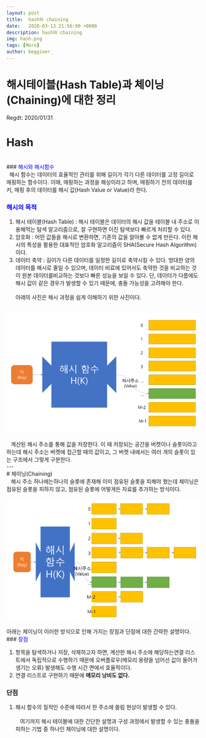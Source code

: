 ```yaml
---
layout: post
title:  hash와 chaining
date:   2020-03-13 21:56:00 +0000
description: hash와 chaining
img: hash.png
tags: [More]
author: begginer_
---
```


# 해시테이블(Hash Table)과 체이닝(Chaining)에 대한 정리

Regdt: 2020/01/31

# Hash
<br>
### <span style="color:blue">해시와 해시함수</span>
<br>
 &nbsp;&nbsp;해시 함수는 데이터의 효율적인 관리를 위해 길이가 각기 다른 데이터를 고정 길이로 매핑하는 함수이다. 이때, <span style="font-size=bold;">매핑하는 과정을 해싱</span>이라고 하며, 매핑하기 전의 데이터를 키, 매핑 후의 데이터를 해시 값(Hash Value or Value)라 한다.

### <span style="color:blue">해시의 목적</span>

1. 해시 테이블(Hash Table)
: 해시 테이블은 데이터의 해시 값을 테이블 내 주소로 이용해먹는 탐색 알고리즘으로, 잘 구현하면 이진 탐색보다 빠르게 처리할 수 있다.
2. 암호화
: 어떤 값들을 해시로 변환하면, 기존의 값을 알아볼 수 없게 만든다. 이런 해시의 특성을 활용한 대표적인 암호화 알고리즘이 SHA(Secure Hash Algorithm)이다.
3. 데이터 축약
: 길이가 다른 데이터를 일정한 길이로 축약시킬 수 있다. 방대한 양의 데이터를 해시로 줄일 수 있으며, 데이터 비료에 있어서도 축약한 것을 비교하는 것이 원본 데이터를비교하는 것보다 빠른 성능을 보일 수 있다. 단, 데이터가 다름에도 해시 값이 같은 경우가 발생할 수 있기 때문에, 충돌 가능성을 고려해야 한다.
<br><br>
아래의 사진은 해시 과정을 쉽게 이해하기 위한 사진이다.
<br><br>
<center><img src = "/assets/img/Hash/01.png"></center>
<br>
&nbsp;&nbsp;  계산된 해시 주소를 통해 값을 저장한다. 이 때 저장되는 공간을 버켓이나  슬롯이라고 하는데 해시 주소는 버켓에 접근할 때의 값이고, 그 버켓 내에서는 여러 개의 슬롯이 있는 구조에서 그렇게 구분한다.
<br>
---
<br>
# 체이닝(Chaining)
<br>
&nbsp;&nbsp; 해시 주소 하나에는하나의 슬롯에 존재해 이미 점유된 슬롯을 피해야 했는데 체이닝은 점유된  슬롯을 피하지 않고, 점유된  슬롯에 어떻게든 자료를 추가하는 방식이다.
<br><br>
<center><img src = "/assets/img/Hash/02.png"></center>
<br>
아래는 체이닝이 이러한 방식으로 인해 가지는 장점과 단점에 대한 간략한 설명이다.
<br>
### <span style="color:blue;">장점</span>

1. 항목을 탐색하거나 저장, 삭제하고자 하면, 계산한 해시 주소에 해당하는연결 리스트에서 독립적으로 수행하기 때문에 오버플로우(메모리 용량을 넘어선 값이 들어가 생기는 오류) 발생해도 수행 시간 면에서 효율적이다.
2. 연결 리스트로 구현하기 때문에 **메모리 낭비도 없다.**

### 단점

1. 해시 함수의 질적인 수준에 따라서 한 주소에 쏠림 현상이 발생할 수 있다.
<br><br>
&nbsp;&nbsp; 여기까지 해시 테이블에 대한 간단한 설명과 구성 과정에서 발생할 수 있는 충돌을 피하는 기법 중 하나인 체이닝에 대한 설명이다.